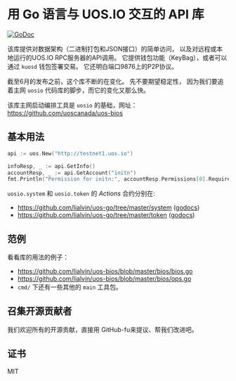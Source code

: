 用 Go 语言与 UOS.IO 交互的 API 库
=========================

[![GoDoc](https://godoc.org/github.com/lialvin/uos-go?status.svg)](https://godoc.org/github.com/lialvin/uos-go)

该库提供对数据架构（二进制打包和JSON接口）的简单访问，
以及对远程或本地运行的UOS.IO RPC服务器的API调用。 
它提供钱包功能（KeyBag），或者可以通过 `kuosd` 钱包签署交易。 
它还明白端口9876上的P2P协议。

截至6月的发布之前，这个库不断的在变化。 先不要期望稳定性，
因为我们要追着主网 `uosio` 代码库的脚步，而它的变化又那么快。

该库主网启动编排工具是 `uosio` 的基础，网址：
https://github.com/uoscanada/uos-bios


基本用法
-----------

```go
api := uos.New("http://testnet1.uos.io")

infoResp, _ := api.GetInfo()
accountResp, _ := api.GetAccount("initn")
fmt.Println("Permission for initn:", accountResp.Permissions[0].RequiredAuth.Keys)
```

`uosio.system` 和 `uosio.token` 的 _Actions_ 合约分别在:
* https://github.com/lialvin/uos-go/tree/master/system ([godocs](https://godoc.org/github.com/lialvin/uos-go/system))
* https://github.com/lialvin/uos-go/tree/master/token ([godocs](https://godoc.org/github.com/lialvin/uos-go/token))

范例
-------

看看库的用法的例子：

* https://github.com/lialvin/uos-bios/blob/master/bios/bios.go
* https://github.com/lialvin/uos-bios/blob/master/bios/ops.go
* `cmd/` 下还有一些其他的 `main` 工具包。


召集开源贡献者
------------

我们欢迎所有的开源贡献，直接用 GitHub-fu来提议、帮我们改进吧。


证书
-------

MIT
